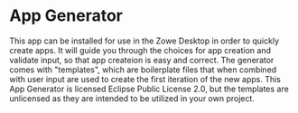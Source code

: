 # App Generator

This app can be installed for use in the Zowe Desktop in order to quickly create apps.
It will guide you through the choices for app creation and validate input, so that app createion is easy and correct.
The generator comes with "templates", which are boilerplate files that when combined with user input are used to create the first iteration of the new apps.
This App Generator is licensed Eclipse Public License 2.0, but the templates are unlicensed as they are intended to be utilized in your own project.
